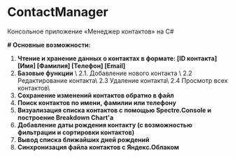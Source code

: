 # ContactManager
Консольное приложение «Менеджер контактов» на C#

**# Основные возможности:**
  1. **Чтение и хранение данных о контактах в формате: [ID контакта] [Имя] [Фамилия] [Телефон] [Email]**
  2. **Базовые функции** \\
     2.1. Добавление нового контакта \\
     2.2 Редактирование контакта\\
     2.3 Удаление контакта\\
     2.4 Просмотр всех контактов\\
4. **Сохранение изменений контактов обратно в файл**
5. **Поиск контактов по имени, фамилии или телефону**
6. **Визуализация списка контактов с помощью Spectre.Console и построение Breakdown Chart'а**
7. **Добавление даты рождения контакту (с возможностью фильтрации и сортировки контактов)**
8. **Вывод списка ближайших дней рождений**
9. **Синхронизация файла контактов с Яндекс.Облаком**
